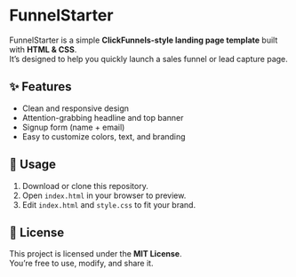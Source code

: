 # FunnelStarter 

FunnelStarter is a simple **ClickFunnels-style landing page template** built with **HTML & CSS**.  
It’s designed to help you quickly launch a sales funnel or lead capture page.  

## ✨ Features
- Clean and responsive design  
- Attention-grabbing headline and top banner  
- Signup form (name + email)  
- Easy to customize colors, text, and branding  

## 🚀 Usage
1. Download or clone this repository.  
2. Open `index.html` in your browser to preview.  
3. Edit `index.html` and `style.css` to fit your brand.  

## 📄 License
This project is licensed under the **MIT License**.  
You’re free to use, modify, and share it.  
